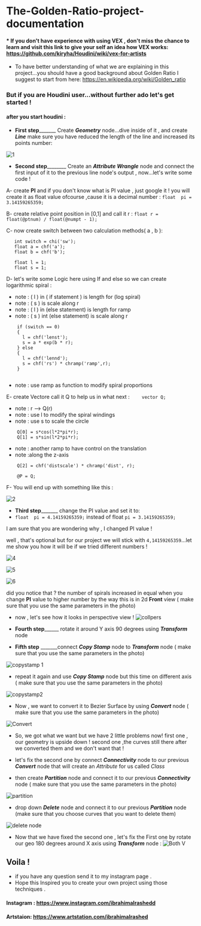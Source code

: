 # The-Golden-Ratio-project-documentation

#### * If you don't have experience with using VEX , don't miss the chance to learn and visit this link to give your self an idea how VEX works: https://github.com/kiryha/Houdini/wiki/vex-for-artists

* To have better understanding of what we are explaining in this project...you should have a good background about Golden Ratio
I suggest to start from here: https://en.wikipedia.org/wiki/Golden_ratio  


### But if you are Houdini user...without further ado let's get started !





#### after you start houdini :

* **First step**_______ Create   _**Geometry**_  node...dive inside of it , and create  _**Line**_  make sure you have reduced the length of the line and increased its points number:

![1](https://user-images.githubusercontent.com/53704509/81752765-dd8c2a80-94ba-11ea-9a07-69ab2e679bfc.jpg)

* **Second step**________ Create an   **_Attribute Wrangle_**  node and connect the first input of it to the previous line node's output , now...let's write some code !

A- create **PI**  and if you don't know what is PI value , just google it !
you will create it as float value ofcourse ,cause it is a decimal number :
`float  pi = 3.14159265359;`

B- create relative point position in [0,1] and call it r :
`float r = float(@ptnum) / float(@numpt - 1);`

C- now create  switch between two calculation methods( a , b ):
```
   int switch = chi('sw');
   float a = chf('a');
   float b = chf('b');

   float l = 1;
   float s = 1;
```
D- let's write some Logic here using If and else so we can create  logarithmic spiral :

* note :  ( l ) in ( if statement ) is length for (log spiral)
* note :  ( s ) is scale along r 
* note :  ( l ) in (else statement) is length for ramp
* note :  ( s ) int (else statement) is scale along r
```
    if (switch == 0)
    {
      l = chf('lenst');
      s = a * exp(b * r);
    } else
    {
      l = chf('lennd');
      s = chf('rs') * chramp('ramp',r);
    }


```
* note :  use ramp as function to modify spiral proportions

E- create Vectore call it Q to help us in what next :
`    vector Q;`
    

* note :  r --> Q(r)
* note : use l to modify the spiral windings
* note : use s to scale the circle

```
    Q[0] = s*cos(l*2*pi*r);
    Q[1] = s*sin(l*2*pi*r);
```
    
* note : another ramp to have control on the translation
* note :along the z-axis
```
    Q[2] = chf('distscale') * chramp('dist', r);
    
    @P = Q;
```

F-  You will end up with something like this :

![2](https://user-images.githubusercontent.com/53704509/81758954-fc46ed00-94cb-11ea-9dfe-0f14defb18cb.jpg)

*  **Third step**_______ change the PI value and set it to:
*  `float  pi = 4.14159265359;`  instead of float  `pi = 3.14159265359;
`

I am sure that you are wondering why , I changed PI value ! 

well , that's optional but for our project we will stick with `4,14159265359`...let me show you how it will be if we tried different numbers !

![4](https://user-images.githubusercontent.com/53704509/81958323-7f745a00-9616-11ea-87c0-d720a25c541c.jpg)

![5](https://user-images.githubusercontent.com/53704509/81958351-89965880-9616-11ea-9ac0-a6b2be95caf6.jpg)

![6](https://user-images.githubusercontent.com/53704509/81958388-961ab100-9616-11ea-8cd8-8dcbadb6f1e2.jpg)


did you notice that ?
the number of spirals increased in equal when you change **PI** value to higher number
by the way this is in 2d **Front** view ( make sure that you use the same parameters in the photo) 

* now , let's see how it looks in perspective view !
![collpers](https://user-images.githubusercontent.com/53704509/81959852-c06d6e00-9618-11ea-8bfa-aa3a37308dfb.jpg)

* **Fourth step**______ rotate it around Y axis 90 degrees using _**Transform**_ node

* **Fifth step**   _______connect **_Copy Stamp_** node to **_Transform_** node 
( make sure that you use the same parameters in the photo) 

![copystamp 1](https://user-images.githubusercontent.com/53704509/81961687-60c49200-961b-11ea-992d-751bfd63812f.jpg)

 * repeat it again and use **_Copy Stamp_** node but this time on different axis
( make sure that you use the same parameters in the photo) 

![copystamp2](https://user-images.githubusercontent.com/53704509/81962392-56ef5e80-961c-11ea-9aab-a937c5ccdc90.jpg)

* Now , we want to convert it to Bezier Surface by using **_Convert_** node 
( make sure that you use the same parameters in the photo) 

![Convert](https://user-images.githubusercontent.com/53704509/81963426-bc901a80-961d-11ea-911a-788d14e56363.jpg)
 
* So, we got what we want but we have 2 little problems now!
first one , our geometry is upside down !
second one ,the curves still there after we converted them and we don't want that   !

* let's fix the second one by connect **_Connectivity_** node  to our previous **_Convert_** node that will create an _Attribute_ for us called  _Class_
* then create **_Partition_** node and connect it to our previous **_Connectivity_** node
( make sure that you use the same parameters in the photo) 

![partition](https://user-images.githubusercontent.com/53704509/81966086-a2f0d200-9621-11ea-860f-8cb90710a017.jpg)

* drop down **_Delete_** node and connect it to our previous **_Partition_** node 
(make sure that you choose curves that you want to delete them)

![delete node](https://user-images.githubusercontent.com/53704509/81966959-e861cf00-9622-11ea-9138-54b816982a6f.jpg)


* Now that we have fixed the second one , let's  fix the First one by rotate our geo 180 degrees around X axis using **_Transform_** node :
![Both V](https://user-images.githubusercontent.com/53704509/81969271-56f45c00-9626-11ea-97d0-eac83d4752ce.jpg)

## Voila ! 
* if you have any question send it to my instagram page .
* Hope this Inspired you to create your own project using those techniques .



#### Instagram : https://www.instagram.com/ibrahimalrashedd
#### Artstaion: https://www.artstation.com/ibrahimalrashed




